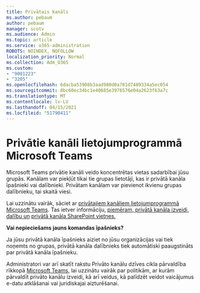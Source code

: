 ```yaml
---
title: Privātais kanāls
ms.author: pebaum
author: pebaum
manager: scotv
ms.audience: Admin
ms.topic: article
ms.service: o365-administration
ROBOTS: NOINDEX, NOFOLLOW
localization_priority: Normal
ms.collection: Adm_O365
ms.custom:
- "9001223"
- "3205"
ms.openlocfilehash: 6dacba53908b3aad980d0a781d7489334a5ec054
ms.sourcegitcommit: 8bc60ec34bc1e40685e3976576e04a2623f63a7c
ms.translationtype: MT
ms.contentlocale: lv-LV
ms.lasthandoff: 04/15/2021
ms.locfileid: "51790411"
---
```

# <a name="private-channels-in-microsoft-teams"></a>Privātie kanāli lietojumprogrammā Microsoft Teams

Microsoft Teams privātie kanāli veido koncentrētas vietas sadarbībai jūsu grupās. Kanālam var piekļūt tikai tie grupas lietotāji, kas ir privātā kanāla īpašnieki vai dalībnieki. Privātam kanālam var pievienot ikvienu grupas dalībnieku, tai skaitā viesi.

Lai uzzinātu vairāk, sāciet ar [privātajiem kanāliem lietojumprogrammā Microsoft Teams](https://docs.microsoft.com/MicrosoftTeams/private-channels). Tas ietver informāciju, [piemēram, privātā kanāla izveidi, dalību un](https://docs.microsoft.com/MicrosoftTeams/private-channels#private-channel-creation-and-membership) [privātā kanāla SharePoint vietnes.](https://docs.microsoft.com/MicrosoftTeams/private-channels#private-channel-sharepoint-sites)

**Vai nepieciešams jauns komandas īpašnieks?**

Ja jūsu privātā kanāla īpašnieks aiziet no jūsu organizācijas vai tiek noņemts no grupas, privātā kanāla dalībnieks tiek automātiski paaugstināts par privātā kanāla īpašnieku.

Administratori var arī skatīt rakstu Privāto kanālu dzīves cikla pārvaldība rīkkopā [Microsoft Teams,](https://docs.microsoft.com/MicrosoftTeams/private-channels-life-cycle-management) lai uzzinātu vairāk par politikām, ar kurām pārvaldīt privāto kanālu izveidi, kā arī veidus, kā palīdzēt veidot vaicājumus e-datu atklāšanai vai juridiskajai aizturēšanai.
